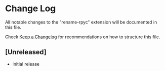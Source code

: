 # Change Log

All notable changes to the "rename-rpyc" extension will be documented in this file.

Check [Keep a Changelog](http://keepachangelog.com/) for recommendations on how to structure this file.

## [Unreleased]

- Initial release